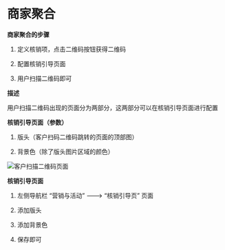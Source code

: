 # 商家聚合

**商家聚合的步骤** 

1. 定义核销项，点击二维码按钮获得二维码 

2. 配置核销引导页面 

3. 用户扫描二维码即可

**描述** 

用户扫描二维码出现的页面分为两部分，这两部分可以在核销引导页面进行配置

**核销引导页面（参数）** 

1. 版头（客户扫码二维码跳转的页面的顶部图） 

2. 背景色（除了版头图片区域的颜色）

![&#x5BA2;&#x6237;&#x626B;&#x63CF;&#x4E8C;&#x7EF4;&#x7801;&#x9875;&#x9762;](http://md.stringon.com/maunal/tVKJbE.png)

**核销引导页面** 

1. 左侧导航栏 “营销与活动” ---&gt; “核销引导页” 页面 

2. 添加版头 

3. 添加背景色 

4. 保存即可

